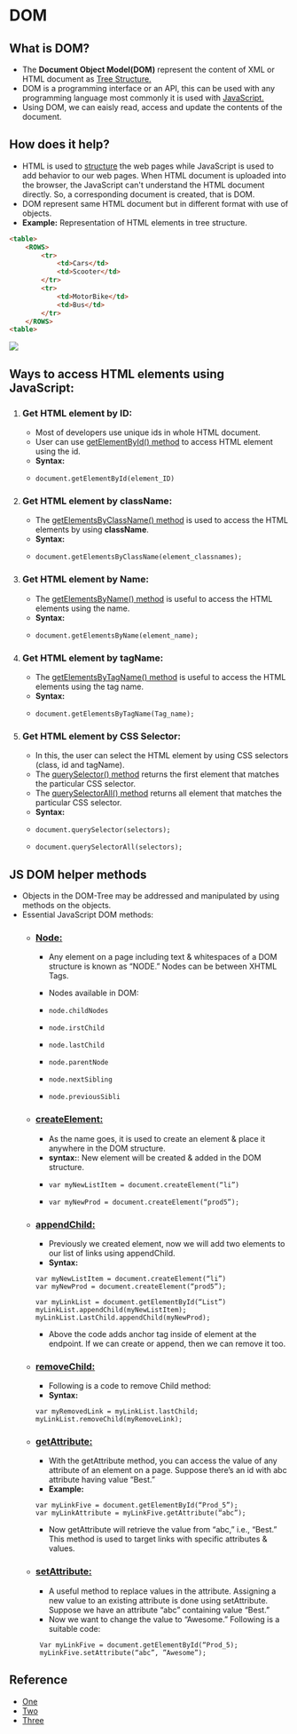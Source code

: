 # DOM

## What is DOM?
* The **Document Object Model(DOM)** represent the content of XML or HTML document as <ins>Tree Structure.
* DOM is a programming interface or an API, this can be used with any programming language most commonly it is used with <ins>JavaScript.
* Using DOM, we can eaisly read, access and update the contents of the document.
## How does it help?
* HTML is  used to <ins>structure</ins> the web pages while JavaScript is used to add behavior to our web pages. When HTML document is uploaded into the browser, the JavaScript can't understand the HTML document directly. So, a corresponding document is created, that is DOM.
* DOM represent same HTML document but in different format with use of objects.
* **Example:** Representation of HTML elements in tree structure.
```HTML
<table>
    <ROWS>
        <tr>
            <td>Cars</td>
            <td>Scooter</td>
        </tr>
        <tr>
            <td>MotorBike</td>
            <td>Bus</td>
        </tr>
    </ROWS>
<table>
``` 
![](https://media.geeksforgeeks.org/wp-content/uploads/DOM.png)
## Ways to access HTML elements using JavaScript:
1. ### Get HTML element by **ID**:
   * Most of developers use unique ids in whole HTML document.
   * User can use [getElementById() method](https://www.geeksforgeeks.org/html-dom-getelementbyid-method/) to access HTML element using the id.
   * **Syntax:**
   *     document.getElementById(element_ID)
1. ### Get HTML element by **className**:
   * The [getElementsByClassName() method](https://www.geeksforgeeks.org/html-dom-getelementsbyclassname-method/) is used to access the HTML elements by using **className**.
   * **Syntax:**
   *     document.getElementsByClassName(element_classnames);
1. ### Get HTML element by **Name**:
   * The [getElementsByName() method](https://www.geeksforgeeks.org/html-dom-getelementsbyname-method/) is useful to access the HTML elements using the name.
   * **Syntax:**
   *     document.getElementsByName(element_name);
1. ### Get HTML element by **tagName**:
   * The [getElementsByTagName() method](https://www.geeksforgeeks.org/html-dom-getelementsbytagname-method/) is useful to access the HTML elements using the tag name.
   * **Syntax:**
   *     document.getElementsByTagName(Tag_name);
1. ### Get HTML element by **CSS Selector**: 
   * In this, the user can select the HTML element by using CSS selectors (class, id and tagName).
   * The [querySelector() method](https://www.geeksforgeeks.org/html-dom-queryselector-method/) returns the first element that matches the particular CSS selector.
   * The [querySelectorAll() method](https://www.geeksforgeeks.org/html-dom-queryselectorall-method/) returns all element that matches the particular CSS selector. 
   * **Syntax:**
   *     document.querySelector(selectors);
   *     document.querySelectorAll(selectors);
## JS DOM helper methods 
* Objects in the DOM-Tree may be addressed and manipulated by using methods on the objects.
* Essential JavaScript DOM methods:
   * ### <ins>Node: 
      * Any element on a page including text & whitespaces of a DOM structure is known as “NODE.” Nodes can be between XHTML Tags.

      * Nodes available in DOM:

      *     node.childNodes
      *     node.irstChild
      *     node.lastChild 
      *     node.parentNode
      *     node.nextSibling
      *     node.previousSibli

   * ### <ins>createElement:
      * As the name goes, it is used to create an element & place it anywhere in the DOM structure. 
      * **syntax:**: New element will be created & added in the DOM structure.
      *     var myNewListItem = document.createElement(“li”) 
      *     var myNewProd = document.createElement(“prod5”);
   * ### <ins>appendChild:
      * Previously we created element, now we will add two elements to our list of links using appendChild.
      * **Syntax:**
      ```
      var myNewListItem = document.createElement(“li”)
      var myNewProd = document.createElement(“prod5”);

      var myLinkList = document.getElementById(“List”)
      myLinkList.appendChild(myNewListItem);
      myLinkList.LastChild.appendChild(myNewProd);
      ```
      * Above the code adds anchor tag inside of
      element at the endpoint. If we can create or append, then we can remove it too. 
   * ### <ins>removeChild:
      * Following is a code to remove Child method:  
      * **Syntax:**
      ``` var myLinkList = document.getElementById(“list”)
      var myRemovedLink = myLinkList.lastChild;
      myLinkList.removeChild(myRemoveLink);
   * ### <ins>getAttribute:
      * With the getAttribute method, you can access the value of any attribute of an element on a page. Suppose there’s an id with abc attribute having value “Best.” 
      * **Example:**
      ```
      var myLinkFive = document.getElementById(“Prod_5”);
      var myLinkAttribute = myLinkFive.getAttribute(“abc”);
      ```
      * Now getAttribute will retrieve the value from “abc,” i.e., “Best.” This method is used to target links with specific attributes & values. 
   * ### <ins>setAttribute:
      * A useful method to replace values in the attribute.    Assigning a new value to an existing attribute is done using setAttribute. Suppose we have an attribute “abc” containing value “Best.” 
      * Now we want to change the value to “Awesome.” Following is a suitable code:
     ```
      Var myLinkFive = document.getElementById(“Prod_5);
      myLinkFive.setAttribute(“abc”, ”Awesome”);
     ``` 
   
## Reference
* [One](https://www.google.com/url?sa=t&rct=j&q=&esrc=s&source=web&cd=&cad=rja&uact=8&ved=2ahUKEwiB2fjlq7T5AhWsgFYBHVSQD-MQFnoECAoQAQ&url=https%3A%2F%2Fwww.geeksforgeeks.org%2Fdom-document-object-model%2F&usg=AOvVaw2q2QlQ9ibTWbr3jZfbrsYY) 
* [Two](https://www.google.com/url?sa=t&rct=j&q=&esrc=s&source=web&cd=&cad=rja&uact=8&ved=2ahUKEwjy5cW4rLT5AhXugFYBHUxWDuMQFnoECA8QAw&url=https%3A%2F%2Fwww.w3.org%2FTR%2FDOM-Level-1%2Fintroduction.html&usg=AOvVaw2Z-Rm4UtgapLCGv_0FKK-t)
* [Three](https://www.google.com/url?sa=t&rct=j&q=&esrc=s&source=web&cd=&cad=rja&uact=8&ved=2ahUKEwjy5cW4rLT5AhXugFYBHUxWDuMQFnoECDYQAQ&url=https%3A%2F%2Fdeveloper.mozilla.org%2Fen-US%2Fdocs%2FWeb%2FAPI%2FDocument_Object_Model%2FIntroduction&usg=AOvVaw0k54DcC1P-DYg3MIUliwmf)